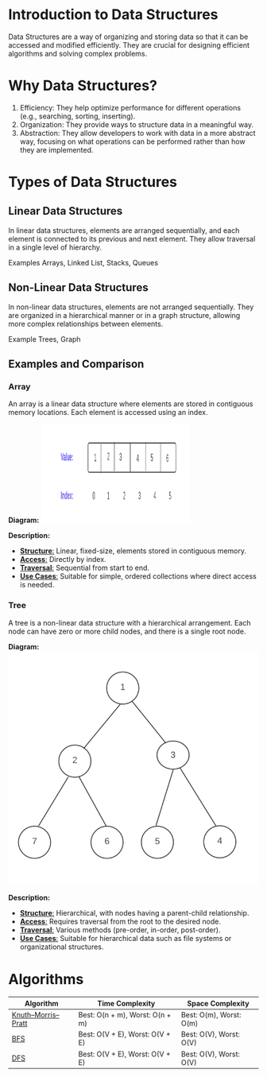 # Introduction to Data Structures

Data Structures are a way of organizing and storing data so that it can be accessed and modified efficiently. They are crucial for designing efficient algorithms and solving complex problems.

# Why Data Structures?

1. Efficiency: They help optimize performance for different operations (e.g., searching, sorting, inserting).
2. Organization: They provide ways to structure data in a meaningful way.
3. Abstraction: They allow developers to work with data in a more abstract way, focusing on what operations can be performed rather than how they are implemented.

# Types of Data Structures

## Linear Data Structures

In linear data structures, elements are arranged sequentially, and each element is connected to its previous and next element. They allow traversal in a single level of hierarchy.

Examples Arrays, Linked List, Stacks, Queues

## Non-Linear Data Structures

In non-linear data structures, elements are not arranged sequentially. They are organized in a hierarchical manner or in a graph structure, allowing more complex relationships between elements.

Example Trees, Graph

## Examples and Comparison

### Array

An array is a linear data structure where elements are stored in contiguous memory locations. Each element is accessed using an index.

**Diagram:**
<img src="assets/Array.png" alt="Array Diagram" width="300" height="200">

**Description:**

- <u>**Structure**:</u> Linear, fixed-size, elements stored in contiguous memory.
- <u>**Access**:</u> Directly by index.
- <u>**Traversal**:</u> Sequential from start to end.
- <u>**Use Cases**:</u> Suitable for simple, ordered collections where direct access is needed.

### Tree

A tree is a non-linear data structure with a hierarchical arrangement. Each node can have zero or more child nodes, and there is a single root node.

**Diagram:**
![Tree Diagram](assets/Tree.png)

**Description:**

- <u>**Structure**:</u> Hierarchical, with nodes having a parent-child relationship.
- <u>**Access**:</u> Requires traversal from the root to the desired node.
- <u>**Traversal**:</u> Various methods (pre-order, in-order, post-order).
- <u>**Use Cases**:</u> Suitable for hierarchical data such as file systems or organizational structures.

# Algorithms

| Algorithm                   | Time Complexity                 | Space Complexity        |
| --------------------------- | ------------------------------- | ----------------------- |
| [ Knuth–Morris–Pratt ](KMP) | Best: O(n + m), Worst: O(n + m) | Best: O(m), Worst: O(m) |
| [BFS ](GraphTraversal)      | Best: O(V + E), Worst: O(V + E) | Best: O(V), Worst: O(V) |
| [DFS](GraphTraversal)       | Best: O(V + E), Worst: O(V + E) | Best: O(V), Worst: O(V) |
